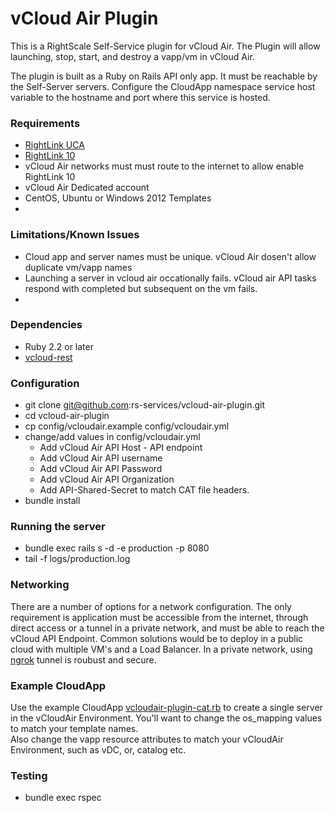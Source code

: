 # vCloud Air Plugin

This is a RightScale Self-Service plugin for vCloud Air.  The Plugin will allow
launching, stop, start, and destroy a vapp/vm in vCloud Air.

The plugin is built as a Ruby on Rails API only app.  It must be reachable by the
Self-Server servers.  Configure the CloudApp namespace service host variable to the
hostname and port where this service is hosted.  

### Requirements
* [RightLink UCA](http://uca.surge.sh/)
* [RightLink 10](http://docs.rightscale.com/rl10/)
* vCloud Air networks must must route to the internet to allow enable RightLink 10
* vCloud Air Dedicated account
* CentOS, Ubuntu or Windows 2012 Templates
* 

### Limitations/Known Issues
* Cloud app and server names must be unique.  vCloud Air dosen't allow duplicate vm/vapp names
* Launching a server in vcloud air occationally fails.  vCloud air API tasks respond with completed but subsequent on the vm fails.
*

### Dependencies
* Ruby 2.2 or later
* [vcloud-rest](https://github.com/vmware/vcloud-rest)


### Configuration
* git clone git@github.com:rs-services/vcloud-air-plugin.git
* cd vcloud-air-plugin
* cp config/vcloudair.example config/vcloudair.yml
* change/add values in config/vcloudair.yml
   * Add vCloud Air API Host - API endpoint
   * Add vCloud Air API username
   * Add vCloud Air API Password
   * Add vCloud Air API Organization
   * Add API-Shared-Secret to match CAT file headers.
* bundle install

### Running the server
* bundle exec rails s -d -e production -p 8080
* tail -f logs/production.log

### Networking
There are a number of options for a network configuration. The only requirement is application must be accessible from the internet, through direct access or a tunnel in a private network, and must be able to reach the vCloud API Endpoint.  Common solutions would be to deploy in a public cloud with multiple VM's and a Load Balancer.  In a private network, using [ngrok](https://ngrok.com/) tunnel is roubust and secure. 

### Example CloudApp
Use the example CloudApp [vcloudair-plugin-cat.rb](vcloudair-plugin-cat.rb) to create a single server in
the vCloudAir Environment.  You'll want to change the os_mapping values to match your template names.  
Also change the vapp resource attributes to match your vCloudAir Environment, such as vDC, or, catalog
etc.


### Testing
* bundle exec rspec
